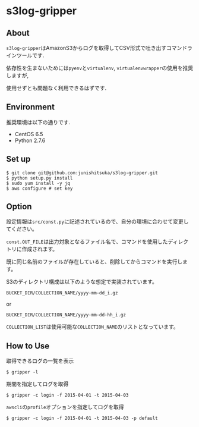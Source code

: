 # s3log-gripper

## About

`s3log-gripper`はAmazonS3からログを取得してCSV形式で吐き出すコマンドラインツールです.

依存性を生まないためには`pyenv`と`virtualenv`, `virtualenvwrapper`の使用を推奨しますが,

使用せずとも問題なく利用できるはずです.

## Environment

推奨環境は以下の通りです.

* CentOS 6.5
* Python 2.7.6

## Set up

```
$ git clone git@github.com:junishitsuka/s3log-gripper.git
$ python setup.py install
$ sudo yum install -y jq
$ aws configure # set key
```

## Option

設定情報は`src/const.py`に記述されているので、自分の環境に合わせて変更してください。

`const.OUT_FILE`は出力対象となるファイル名で、コマンドを使用したディレクトリに作成されます。

既に同じ名前のファイルが存在していると、削除してからコマンドを実行します。

S3のディレクトリ構成は以下のような想定で実装されています。

`BUCKET_DIR/COLLECTION_NAME/yyyy-mm-dd_i.gz`

or 

`BUCKET_DIR/COLLECTION_NAME/yyyy-mm-dd-hh_i.gz`

`COLLECTION_LIST`は使用可能な`COLLECTION_NAME`のリストとなっています。

## How to Use

取得できるログの一覧を表示

```
$ gripper -l
```

期間を指定してログを取得

```
$ gripper -c login -f 2015-04-01 -t 2015-04-03
```

`awscli`の`profile`オプションを指定してログを取得

```
$ gripper -c login -f 2015-04-01 -t 2015-04-03 -p default
```
